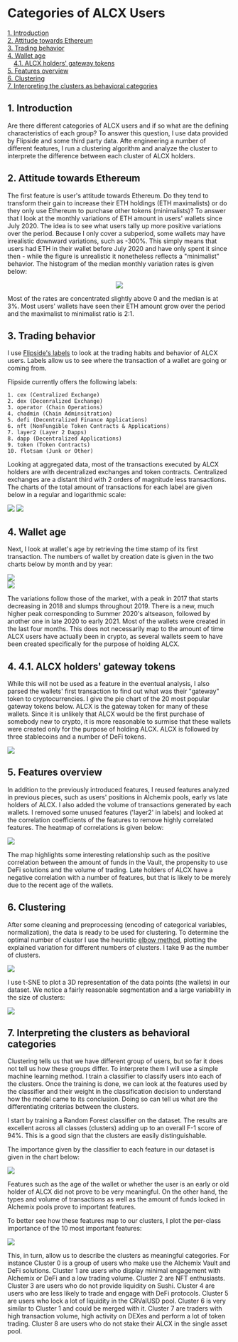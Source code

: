 # Categories of ALCX Users

<a href='#i1'>1. Introduction</a><br>
<a href='#i2'>2. Attitude towards Ethereum</a><br> 
<a href='#i3'>3. Trading behavior</a><br>
<a href='#i4'>4. Wallet age</a><br>
&emsp;<a href='#i41'>4.1. ALCX holders' gateway tokens</a><br>
<a href='#i5'>5. Features overview</a><br>
<a href='#i6'>6. Clustering</a><br>
<a href='#i7'>7. Interpreting the clusters as behavioral categories</a><br>



<a id='i1'></a>
## 1. Introduction

Are there different categories of ALCX users and if so what are the defining characteristics of each group? To answer this question, I use data provided by Flipside and some third party data. Afte engineering a number of different features, I run a clustering algorithm and analyze the cluster to interprete the difference between each cluster of ALCX holders.

<a id='i2'></a>
## 2. Attitude towards Ethereum

The first feature is user's attitude towards Ethereum. Do they tend to transform their gain to increase their ETH holdings (ETH maximalists) or do they only use Ethereum to purchase other tokens (minimalists)? To answer that I look at the monthly variations of ETH amount in users' wallets since July 2020. The idea is to see what users tally up more positive variations over the period. Because I only cover a subperiod, some wallets may have irrealistic downward variations, such as -300%. This simply means that users had ETH in their wallet before July 2020 and have only spent it since then - while the figure is unrealistic it nonetheless reflects a "minimalist" behavior. The histogram of the median monthly variation rates is given below:

<div align="center">
  <img src="assets/alchemix_hist_eth_variations.png">
</div>

Most of the rates are concentrated slightly above 0 and the median is at 3%. Most users' wallets have seen their ETH amount grow over the period and the maximalist to minimalist ratio is 2:1.

<a id='i3'></a>
## 3. Trading behavior

I use <a href="https://docs.flipsidecrypto.com/our-data/data-models/labels">Flipside's labels</a> to look at the trading habits and behavior of ALCX users. Labels allow us to see where the transaction of a wallet are going or coming from.

Flipside currently offers the following labels:
```
1. cex (Centralized Exchange)
2. dex (Decenralized Exchange)
3. operator (Chain Operations)
4. chadmin (Chain Adminsitration)
5. defi (Decentralized Finance Applications)
6. nft (NonFungible Token Contracts & Applications)
7. layer2 (Layer 2 Dapps)
8. dapp (Decentralized Applications)
9. token (Token Contracts)
10. flotsam (Junk or Other)
```

Looking at aggregated data, most of the transactions executed by ALCX holders are with decentralized exchanges and token contracts. Centralized exchanges are a distant third with 2 orders of magnitude less transactions. The charts of the total amount of transactions for each label are given below in a regular and logarithmic scale:


<div>
  <img src="assets/alchemix_tx_type_reg.png">
  <img src="assets/alchemix_tx_type_log.png">
</div>

<a id='i4'></a>
## 4. Wallet age

Next, I look at wallet's age by retrieving the time stamp of its first transaction. The numbers of wallet by creation date is given in the two charts below by month and by year:

<div>
  <img src="assets/alchemix_wallet_age_monthly.png">
</div>

<div>
  <img src="assets/alchemix_wallet_age_yearly.png">
</div>

The variations follow those of the market, with a peak in 2017 that starts decreasing in 2018 and slumps throughout 2019. There is a new, much higher peak corresponding to Summer 2020's altseason, followed by another one in late 2020 to early 2021. Most of the wallets were created in the last four months. This does not necessarily map to the amount of time ALCX users have actually been in crypto, as several wallets seem to have been created specifically for the purpose of holding ALCX.


<a id='i41'></a>
## 4. 4.1. ALCX holders' gateway tokens

While this will not be used as a feature in the eventual analysis, I also parsed the wallets' first transaction to find out what was their "gateway" token to cryptocurrencies. I give the pie chart of the 20 most popular gateway tokens below. ALCX is the gateway token for many of these wallets. Since it is unlikely that ALCX would be the first purchase of somebody new to crypto, it is more reasonable to surmise that these wallets were created only for the purpose of holding ALCX. ALCX is followed by three stablecoins and a number of DeFi tokens.

<div>
  <img src="assets/alcx_holder_gateway_token.png">
</div>


<a id='i5'></a>
## 5. Features overview

In addition to the previously introduced features, I reused features analyzed in previous pieces, such as users' positions in Alchemix pools, early vs late holders of ALCX. I also added the volume of transactions generated by each wallets. I removed some unused features ('layer2' in labels) and looked at the correlation coefficients of the features to remove highly correlated features. The heatmap of correlations is given below:


<div>
  <img src="assets/alchemix_feature_heatmap.png">
</div>

The map highlights some interesting relationship such as the positive correlation between the amount of funds in the Vault, the propensity to use DeFi solutions and the volume of trading. Late holders of ALCX have a negative correlation with a number of features, but that is likely to be merely due to the recent age of the wallets.


<a id='i6'></a>
## 6. Clustering

After some cleaning and preprocessing (encoding of categorical variables, normalization), the data is ready to be used for clustering. To determine the optimal number of cluster I use the heuristic <a href="https://en.wikipedia.org/wiki/Elbow_method_(clustering)">elbow method</a>, plotting the explained variation for different numbers of clusters. I take 9 as the number of clusters.


<div>
  <img src="assets/alchemix_elbow_curve.png">
</div>

I use t-SNE to plot a 3D representation of the data points (the wallets) in our dataset. We notice a fairly reasonable segmentation and a large variability in the size of clusters:


<div>
  <img src="assets/alchemix_tsne_cluster.png">
</div>


<a id='i7'></a>
## 7. Interpreting the clusters as behavioral categories

Clustering tells us that we have different group of users, but so far it does not tell us how these groups differ. To interprete them I will use a simple machine learning method. I train a classifier to classify users into each of the clusters. Once the training is done, we can look at the features used by the classifier and their weight in the classification decision to understand how the model came to its conclusion. Doing so can tell us what are the differentiating criterias between the clusters.

I start by training a Random Forest classifier on the dataset. The results are excellent across all classes (clusters) adding up to an overall F-1 score of 94%. This is a good sign that the clusters are easily distinguishable. 

The importance given by the classifier to each feature in our dataset is given in the chart below:

<div>
  <img src="assets/alchemix_feature_importance.png">
</div>

Features such as the age of the wallet or whether the user is an early or old holder of ALCX did not prove to be very meaningful. On the other hand, the types and volume of transactions as well as the amount of funds locked in Alchemix pools prove to important features.

To better see how these features map to our clusters, I plot the per-class importance of the 10 most important features:

<div>
  <img src="assets/alchemix_clusters_features.png">
</div>

This, in turn, allow us to describe the clusters as meaningful categories. For instance Cluster 0 is a group of users who make use the Alchemix Vault and DeFi solutions. Cluster 1 are users who display minimal engagement with Alchemix or DeFi and a low trading volume. Cluster 2 are NFT enthusiasts. Cluster 3 are users who do not provide liquidity on Sushi. Cluster 4 are users who are less likely to trade and engage with DeFi protocols. Cluster 5 are users who lock a lot of liquidity in the CRValUSD pool. Cluster 6 is very similar to Cluster 1 and could be merged with it. Cluster 7 are traders with high transaction volume, high activity on DEXes and perform a lot of token trading. Cluster 8 are users who do not stake their ALCX in the single asset pool. 
